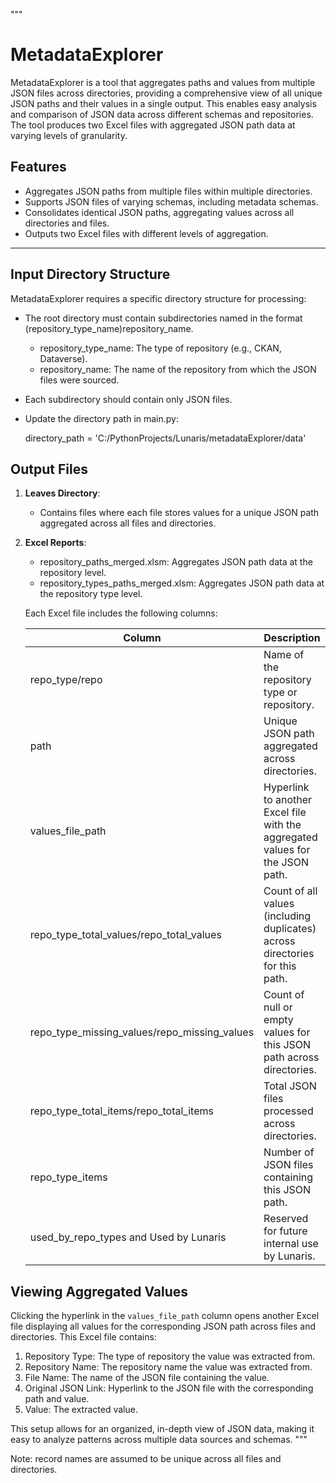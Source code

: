 """
# MetadataExplorer

MetadataExplorer is a tool that aggregates paths and values from multiple JSON files across directories, providing a comprehensive view of all unique JSON paths and their values in a single output. This enables easy analysis and comparison of JSON data across different schemas and repositories. The tool produces two Excel files with aggregated JSON path data at varying levels of granularity.

## Features
- Aggregates JSON paths from multiple files within multiple directories.
- Supports JSON files of varying schemas, including metadata schemas.
- Consolidates identical JSON paths, aggregating values across all directories and files.
- Outputs two Excel files with different levels of aggregation.

---

## Input Directory Structure
MetadataExplorer requires a specific directory structure for processing:
- The root directory must contain subdirectories named in the format (repository_type_name)repository_name.
    - repository_type_name: The type of repository (e.g., CKAN, Dataverse).
    - repository_name: The name of the repository from which the JSON files were sourced.
- Each subdirectory should contain only JSON files.
- Update the directory path in main.py:
  
  directory_path = 'C:/PythonProjects/Lunaris/metadataExplorer/data'

## Output Files
1. **Leaves Directory**:
   - Contains files where each file stores values for a unique JSON path aggregated across all files and directories.

2. **Excel Reports**:
   - repository_paths_merged.xlsm: Aggregates JSON path data at the repository level.
   - repository_types_paths_merged.xlsm: Aggregates JSON path data at the repository type level.
   
   Each Excel file includes the following columns:

     | Column                            | Description |
     |-----------------------------------| ----------- |
     | repo_type/repo                    | Name of the repository type or repository. |
     | path                              | Unique JSON path aggregated across directories. |
     | values_file_path                  | Hyperlink to another Excel file with the aggregated values for the JSON path. |
     | repo_type_total_values/repo_total_values | Count of all values (including duplicates) across directories for this path. |
     | repo_type_missing_values/repo_missing_values | Count of null or empty values for this JSON path across directories. |
     | repo_type_total_items/repo_total_items | Total JSON files processed across directories. |
     | repo_type_items                   | Number of JSON files containing this JSON path. |
     | used_by_repo_types and Used by Lunaris | Reserved for future internal use by Lunaris. |

## Viewing Aggregated Values
Clicking the hyperlink in the `values_file_path` column opens another Excel file displaying all values for the corresponding JSON path across files and directories. This Excel file contains:
1. Repository Type: The type of repository the value was extracted from.
2. Repository Name: The repository name the value was extracted from.
3. File Name: The name of the JSON file containing the value.
4. Original JSON Link: Hyperlink to the JSON file with the corresponding path and value.
5. Value: The extracted value.

This setup allows for an organized, in-depth view of JSON data, making it easy to analyze patterns across multiple data sources and schemas.
"""



Note: record names are assumed to be unique across all files and directories.
